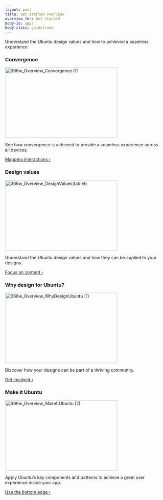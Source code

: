 ```yaml
---
layout: post
title: Get started overview
overview_for: Get started
body-id: apps
body-class: guidelines
---
```


<div class="row">
  <div class="col-8">
    <p>Understand the Ubuntu design values and how to achieved a seamless experience</p>
  </div>
</div>

<div class="row">
  <div class="col-10">
    <div class="row">
      <div class="col-5">
        <h3>Convergence</h3>
        <img src="{{ site.assets_path }}c0d4a6e3-366w_Overview_Convergence-1.png" alt="366w_Overview_Convergence (1)" width="366" height="230">
        <p>See how convergence is achieved to provide a seamless experience across all devices.</p>
        <p><a href="/apps/get-started/convergence">Mapping interactions &rsaquo;</a></p>
      </div>
      <div class="col-5">
        <h3>Design values</h3>
        <img src="{{ site.assets_path }}26e0b30d-366w_Overview_DesignValuestablet.png" alt="366w_Overview_DesignValues(tablet)" width="366" height="230">
        <p>Understand the Ubuntu design values and how they can be applied to your designs.</p>
        <p><a href="/apps/get-started/design-values">Focus on content &rsaquo;</a></p>
      </div>
    </div>
  </div>
</div>

<div class="row">
  <div class="col-10">
    <div class="row">
      <div class="col-5">
        <h3>Why design for Ubuntu?</h3>
        <img src="{{ site.assets_path }}cd978d76-366w_Overview_WhyDesignUbuntu-1.png" alt="366w_Overview_WhyDesignUbuntu (1)" width="366" height="230">
        <p>Discover how your designs can be part of a thriving community.</p>
        <p><a href="/apps/get-started/why-design-for-ubuntu">Get involved &rsaquo;</a></p>
      </div>
      <div class="col-5">
        <h3>Make it Ubuntu</h3>
        <img src="{{ site.assets_path }}b27d45cd-366w_Overview_MakeItUbuntu-2.png" alt="366w_Overview_MakeItUbuntu (2)" width="366" height="230">
        <p>Apply Ubuntu&#8217;s key components and patterns to achieve a great user experience inside your app.</p>
        <p><a href="/apps/get-started/make-it-ubuntu">Use the bottom edge &rsaquo;</a></p>
      </div>
    </div>
  </div>
</div>
